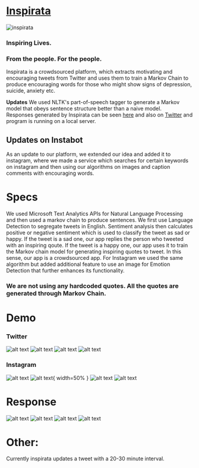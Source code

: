 # [Inspirata](http://www.cse.iitd.ac.in/~cs5160625/cfd.html)
![inspirata](https://raw.githubusercontent.com/4rshdeep/Code.fun.do/master/images/inspirata.jpg)

### Inspiring Lives.  
### From the people. For the people.  
Inspirata is a crowdsourced platform, which extracts motivating and encouraging tweets from Twitter and uses them to train a Markov Chain to produce encouraging words for those who might show signs of depression, suicide, anxiety etc.  

 **Updates** We used NLTK's part-of-speech tagger to generate a Markov model that obeys sentence structure better than a naive model.   
Responses generated by Inspirata can be seen [here](http://www.cse.iitd.ac.in/~cs5160625/cfd.html) and also on [Twitter](https://twitter.com/_inspirata/with_replies) and program is running on a local server.

## Updates on Instabot
As an update to our platform, we extended our idea and added it to instagram, where we made a service which searches for certain keywords on instagram and then using our algorithms on images and caption comments with encouraging words.  


# Specs
We used Microsoft Text Analytics APIs for Natural Language Processing and then used a markov chain to produce sentences. We first use Language Detection to segregate tweets in English. Sentiment analysis then calculates positive or negative sentiment which is used to classify the tweet as sad or happy. If the tweet is a sad one, our app replies the person who tweeted with an inspiring qoute. If the tweet is a happy one, our app uses it to train the Markov chain model for generating inspiring quotes to tweet. In this sense, our app is a crowdsourced app. For Instagram we used the same algorithm but added additional feature to use an image for Emotion Detection that further enhances its functionality.

### We are not using any hardcoded quotes. All the quotes are generated through Markov Chain.

# Demo
### Twitter
![alt text](https://raw.githubusercontent.com/4rshdeep/Code.fun.do/master/images/7.PNG)
![alt text](https://raw.githubusercontent.com/4rshdeep/Code.fun.do/master/images/3.PNG)
![alt text](https://raw.githubusercontent.com/4rshdeep/Code.fun.do/master/images/1.PNG)
![alt text](https://raw.githubusercontent.com/4rshdeep/Code.fun.do/master/images/4.PNG)
### Instagram
![alt text](https://raw.githubusercontent.com/4rshdeep/Code.fun.do/master/images/12.png)
![alt text](https://raw.githubusercontent.com/4rshdeep/Code.fun.do/master/images/13.png){ width=50% }
![alt text](https://raw.githubusercontent.com/4rshdeep/Code.fun.do/master/images/14.png)
![alt text](https://raw.githubusercontent.com/4rshdeep/Code.fun.do/master/images/15.png)


# Response
![alt text](https://raw.githubusercontent.com/4rshdeep/Code.fun.do/master/images/11.PNG)
![alt text](https://raw.githubusercontent.com/4rshdeep/Code.fun.do/master/images/10.png)
![alt text](https://raw.githubusercontent.com/4rshdeep/Code.fun.do/master/images/7.PNG)
![alt text](https://raw.githubusercontent.com/4rshdeep/Code.fun.do/master/images/6.PNG)


# Other:
Currently inspirata updates a tweet with a 20-30 minute interval.
